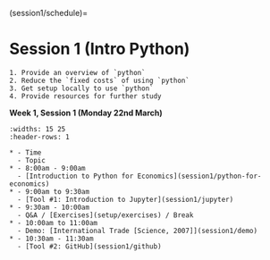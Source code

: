 (session1/schedule)=
# Session 1 (Intro Python)

```{admonition} Aims / Outcomes / Expectations of Workshop:
1. Provide an overview of `python`
2. Reduce the `fixed costs` of using `python`
3. Get setup locally to use `python`
4. Provide resources for further study
```

**Week 1, Session 1 (Monday 22nd March)**

```{list-table}
:widths: 15 25
:header-rows: 1

* - Time
  - Topic
* - 8:00am - 9:00am
  - [Introduction to Python for Economics](session1/python-for-economics)
* - 9:00am to 9:30am
  - [Tool #1: Introduction to Jupyter](session1/jupyter)
* - 9:30am - 10:00am
  - Q&A / [Exercises](setup/exercises) / Break
* - 10:00am to 11:00am
  - Demo: [International Trade [Science, 2007]](session1/demo)
* - 10:30am - 11:30am
  - [Tool #2: GitHub](session1/github)
```